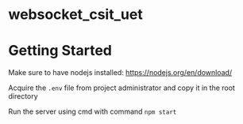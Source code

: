 # websocket_csit_uet
 
# Getting Started

Make sure to have nodejs installed: https://nodejs.org/en/download/

Acquire the `.env` file from project administrator and copy it in the root directory

Run the server using cmd with command
`npm start`

